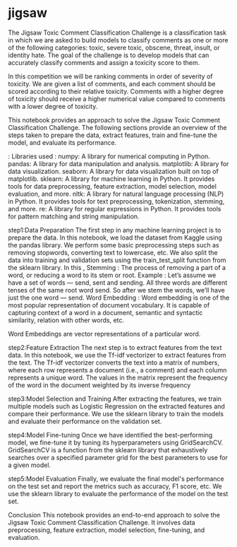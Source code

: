 # jigsaw

The Jigsaw Toxic Comment Classification Challenge is a  classification task in which we are asked to build models to classify comments as one or more of the following categories: toxic, severe toxic, obscene, threat, insult, or identity hate. The goal of the challenge is to develop models that can accurately classify comments and assign a toxicity score to them.

In this competition we will be ranking comments in order of severity of toxicity. We are given a list of comments, and each comment should be scored according to their relative toxicity. Comments with a higher degree of toxicity should receive a higher numerical value compared to comments with a lower degree of toxicity.

This notebook provides an approach to solve the Jigsaw Toxic Comment Classification Challenge. The following sections provide an overview of the steps taken to prepare the data, extract features, train and fine-tune the model, and evaluate its performance.

: Libraries used :
numpy: A library for numerical computing in Python.
pandas: A library for data manipulation and analysis.
matplotlib: A library for data visualization.
seaborn: A library for data visualization built on top of matplotlib.
sklearn: A library for machine learning in Python. It provides tools for data preprocessing, feature extraction, model selection, model evaluation, and more.
nltk: A library for natural language processing (NLP) in Python. It provides tools for text preprocessing, tokenization, stemming, and more.
re: A library for regular expressions in Python. It provides tools for pattern matching and string manipulation.

step1:Data Preparation
The first step in any machine learning project is to prepare the data. In this notebook, we load the dataset from Kaggle using the pandas library. We perform some basic preprocessing steps such as removing stopwords, converting text to lowercase, etc. We also split the data into training and validation sets using the train_test_split function from the sklearn library.
  In this , 
 Stemming :
The process of removing a part of a word, or reducing a word to its stem or root.
Example :
Let’s assume we have a set of words — send, sent and sending. All three words are different tenses of the same root word send. So after we stem the words, we’ll have just the one word — send.
 Word Embedding :
Word embedding is one of the most popular representation of document vocabulary. It is capable of capturing context of a word in a document, semantic and syntactic similarity, relation with other words, etc.

Word Embeddings are vector representations of a particular word.

step2:Feature Extraction
The next step is to extract features from the text data. In this notebook, we use the Tf-idf vectorizer to extract features from the text. The Tf-idf vectorizer converts the text into a matrix of numbers, where each row represents a document (i.e., a comment) and each column represents a unique word. The values in the matrix represent the frequency of the word in the document weighted by its inverse frequency 

step3:Model Selection and Training
After extracting the features, we train multiple models such as Logistic Regression on the extracted features and compare their performance. We use the sklearn library to train the models and evaluate their performance on the validation set.

step4:Model Fine-tuning
Once we have identified the best-performing model, we fine-tune it by tuning its hyperparameters using GridSearchCV. GridSearchCV is a function from the sklearn library that exhaustively searches over a specified parameter grid for the best parameters to use for a given model.

step5:Model Evaluation
Finally, we evaluate the final model's performance on the test set and report the metrics such as accuracy, F1 score, etc. We use the sklearn library to evaluate the performance of the model on the test set.

Conclusion
This notebook provides an end-to-end approach to solve the Jigsaw Toxic Comment Classification Challenge. It involves data preprocessing, feature extraction, model selection, fine-tuning, and evaluation. 
